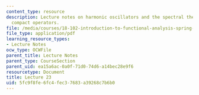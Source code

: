 ```yaml
---
content_type: resource
description: Lecture notes on harmonic oscillators and the spectral theorem for self-adjoint
  compact operators.
file: /media/courses/18-102-introduction-to-functional-analysis-spring-2009/5fc9f8fe6fc4fec37683a39268c7b6b0_MIT18_102s09_lec23.pdf
file_type: application/pdf
learning_resource_types:
- Lecture Notes
ocw_type: OCWFile
parent_title: Lecture Notes
parent_type: CourseSection
parent_uid: ea15a6ac-0a0f-71d0-74d6-a14bec28e9f6
resourcetype: Document
title: Lecture 23
uid: 5fc9f8fe-6fc4-fec3-7683-a39268c7b6b0
---
```

